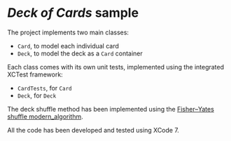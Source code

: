# *Deck of Cards* sample

The project implements two main classes:  
- ```Card```, to model each individual card  
- ```Deck```, to model the deck as a ```Card``` container  

Each class comes with its own unit tests, implemented using the integrated XCTest framework:  
- ```CardTests```, for ```Card```  
- ```Deck```, for ```Deck```  

The deck shuffle method has been implemented using the [Fisher–Yates shuffle modern_algorithm](http://en.wikipedia.org/wiki/Fisher%E2%80%93Yates_shuffle#The_modern_algorithm).  

All the code has been developed and tested using XCode 7.  
